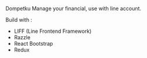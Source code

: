 Dompetku
Manage your financial, use with line account.

Build with : 
- LIFF (Line Frontend Framework)
- Razzle
- React Bootstrap
- Redux